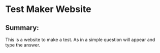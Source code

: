 # Test Maker Website

## Summary:
This is a website to make a test. As in a simple question will appear and type the answer.
